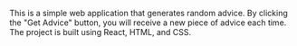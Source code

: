 This is a simple web application that generates random advice. By clicking the "Get Advice" button, you will receive a new piece of advice each time. The project is built using React, HTML, and CSS.
